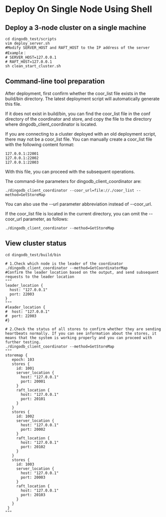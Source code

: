 # Deploy On Single Node Using Shell

## Deploy a 3-node cluster on a single machine
```shell
cd dingodb_test/scripts
vim deploy_server.sh
#Modify SERVER_HOST and RAFT_HOST to the IP address of the server
#Example：
# SERVER_HOST=127.0.0.1
# RAFT_HOST=127.0.0.1
sh clean_start_cluster.sh
```

## Command-line tool preparation
After deployment, first confirm whether the coor_list file exists in the build/bin directory. The latest deployment script will automatically generate this file.

If it does not exist in build/bin, you can find the coor_list file in the conf directory of the coordinator and store, and copy the file to the directory where dingodb_client_coordinator is located.

If you are connecting to a cluster deployed with an old deployment script, there may not be a coor_list file. You can manually create a coor_list file with the following content format:
```shell
127.0.0.1:22001
127.0.0.1:22002
127.0.0.1:22003
```
With this file, you can proceed with the subsequent operations.

The command-line parameters for dingodb_client_coordinator are:
```shell
./dingodb_client_coordinator --coor_url=file://./coor_list --method=GetStoreMap
```
You can also use the --url parameter abbreviation instead of --coor_url.

If the coor_list file is located in the current directory, you can omit the --coor_url parameter, as follows:
```shell
./dingodb_client_coordinator --method=GetStoreMap
```

## View cluster status
```shell
cd dingodb_test/build/bin

# 1.Check which node is the leader of the coordinator
./dingodb_client_coordinator --method=GetCoordinatorMap
#Confirm the leader location based on the output, and send subsequent requests to the leader location
"""
leader_location {
  host: "127.0.0.1"
  port: 22003
}
"""
#leader_location {
#  host: "127.0.0.1"
#  port: 22003
#}

# 2.Check the status of all stores to confirm whether they are sending heartbeats normally. If you can see information about the stores, it means that the system is working properly and you can proceed with further testing.
./dingodb_client_coordinator --method=GetStoreMap
"""
storemap {
   epoch: 103
   stores {
     id: 1001
     server_location {
       host: "127.0.0.1"
       port: 20001
     }
     raft_location {
       host: "127.0.0.1"
       port: 20101
     }
   }
   stores {
     id: 1002
     server_location {
       host: "127.0.0.1"
       port: 20002
     }
     raft_location {
       host: "127.0.0.1"
       port: 20102
     }
   }
   stores {
     id: 1003
     server_location {
       host: "127.0.0.1"
       port: 20003
     }
     raft_location {
       host: "127.0.0.1"
       port: 20103
     }
   }
 }
"""
```
